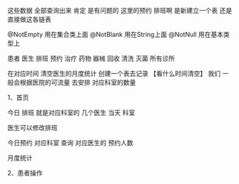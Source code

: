 这些数据 全部查询出来 肯定 是有问题的
这里的预约 排班啊 是新建立一个表 还是 直接做这各链表 

@NotEmpty 用在集合类上面
@NotBlank 用在String上面
@NotNull    用在基本类型上



患者
医生
排班 
预约
治疗 
药物 器械 
回收 
清洗 
灭菌
所有诊所

在对应时间 清空医生的月度统计
创建一个表去记录 【看什么时间清空】
我们 一般会根据医院的可流量 去安排 对应科室的数量 


1、首页

今日 排班 就是对应科室的 几个医生
当天 科室 

医生可以修改排班

今日预约 对应科室 查询 对应医生的 预约人数

月度统计

2、患者操作







